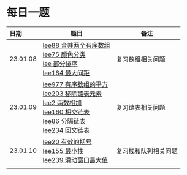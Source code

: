 # 每日一题

| 日期     | 题目                                                         | 备注                 |
| :------- | ------------------------------------------------------------ | -------------------- |
| 23.01.08 | [lee88 合并两个有序数组](https://leetcode.cn/problems/merge-sorted-array/)<br />[lee75 颜色分类](https://leetcode.cn/problems/sort-colors/)<br />[lee 部分排序](https://leetcode.cn/problems/sub-sort-lcci/)<br />[lee164 最大间距](https://leetcode.cn/problems/maximum-gap/) | 复习数组相关问题     |
| 23.01.09 | [lee977 有序数组的平方](https://leetcode.cn/problems/squares-of-a-sorted-array/description/)<br />[lee203 移除链表元素](https://leetcode.cn/problems/remove-linked-list-elements/)<br />[lee2 两数相加](https://leetcode.cn/problems/add-two-numbers/)<br />[lee160 相交链表](https://leetcode.cn/problems/intersection-of-two-linked-lists/)<br />[lee86 分隔链表](https://leetcode.cn/problems/partition-list/)<br />[lee234 回文链表](https://leetcode.cn/problems/palindrome-linked-list/) | 复习链表相关问题     |
| 23.01.10 | [lee20 有效的括号](https://leetcode.cn/problems/valid-parentheses/)<br />[lee155 最小栈](https://leetcode.cn/problems/min-stack/)<br />[lee239 滑动窗口最大值](https://leetcode.cn/problems/sliding-window-maximum/) | 复习栈和队列相关问题 |
|          |                                                              |                      |

